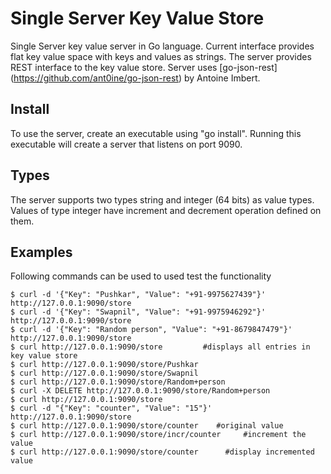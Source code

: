 Single Server Key Value Store
====================================

Single Server key value server in Go language. Current interface provides flat key value space with keys and values as strings. The server provides REST interface to the key value store. Server uses [go-json-rest] (https://github.com/ant0ine/go-json-rest) by Antoine Imbert.

Install
-------
To use the server, create an executable using "go install". Running this executable will create a server that listens on port 9090. 

Types
-----
The server supports two types string and integer (64 bits) as value types. Values of type integer have increment and decrement operation defined on them.

Examples
--------
Following commands can be used to used test the functionality

```
$ curl -d '{"Key": "Pushkar", "Value": "+91-9975627439"}' http://127.0.0.1:9090/store
$ curl -d '{"Key": "Swapnil", "Value": "+91-9975946292"}' http://127.0.0.1:9090/store
$ curl -d '{"Key": "Random person", "Value": "+91-8679847479"}' http://127.0.0.1:9090/store
$ curl http://127.0.0.1:9090/store	  	   #displays all entries in key value store
$ curl http://127.0.0.1:9090/store/Pushkar
$ curl http://127.0.0.1:9090/store/Swapnil
$ curl http://127.0.0.1:9090/store/Random+person
$ curl -X DELETE http://127.0.0.1:9090/store/Random+person
$ curl http://127.0.0.1:9090/store
$ curl -d "{"Key": "counter", "Value": "15"}' http://127.0.0.1:9090/store
$ curl http://127.0.0.1:9090/store/counter    #original value
$ curl http://127.0.0.1:9090/store/incr/counter 	#increment the value
$ curl http://127.0.0.1:9090/store/counter		#display incremented value
```
